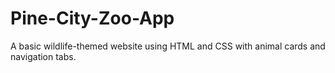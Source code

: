 # Pine-City-Zoo-App
A basic wildlife-themed website using HTML and CSS with animal cards and navigation tabs.
